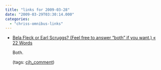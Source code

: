 ```yaml
---
title: "links for 2009-03-28"
date: "2009-03-29T03:30:14.000"
categories: 
  - "chriss-omnibus-links"
---
```


- [Bela Fleck or Earl Scruggs? (Feel free to answer “both” if you want.) « 22 Words](http://twentytwowords.com/2009/03/28/bela-fleck-or-earl-scruggs-feel-free-to-answer-%e2%80%9cboth%e2%80%9d-if-you-want/#comment-17093)
    
    Both.
    
    (tags: [cjh\_comment](http://delicious.com/hubbsc/cjh_comment))
